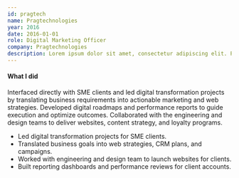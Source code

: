 ```yaml
---
id: pragtech
name: Pragtechnologies
year: 2016
date: 2016-01-01
role: Digital Marketing Officer
company: Pragtechnologies
description: Lorem ipsum dolor sit amet, consectetur adipiscing elit. Phasellus ultricies, mi non porta pulvinar, sem arcu egestas mauris, cursus pellentesque sem est at ex.
---
```


#### What I did

Interfaced directly with SME clients and led digital transformation projects by translating business requirements into actionable marketing and web strategies. Developed digital roadmaps and performance reports to guide execution and optimize outcomes. Collaborated with the engineering and design teams to deliver websites, content strategy, and loyalty programs.

- Led digital transformation projects for SME clients.
- Translated business goals into web strategies, CRM plans, and campaigns.
- Worked with engineering and design team to launch websites for clients.
- Built reporting dashboards and performance reviews for client accounts.